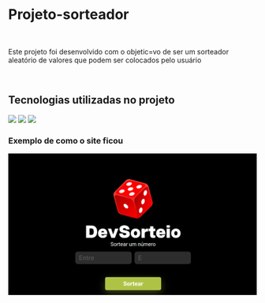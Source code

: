 <h1>Projeto-sorteador</h1>
<br>
<p>Este projeto foi desenvolvido com o objetic=vo de ser um sorteador aleatório de valores que podem ser colocados pelo usuário</p>
<br>
<h2>Tecnologias utilizadas no projeto</h2>
<img src="https://img.shields.io/badge/JavaScript-F7DF1E?style=for-the-badge&logo=javascript&logoColor=black">
<img src="https://img.shields.io/badge/HTML5-E34F26?style=for-the-badge&logo=html5&logoColor=white">
<img src="https://img.shields.io/badge/CSS3-1572B6?style=for-the-badge&logo=css3&logoColor=white">
<br>
<h3>Exemplo de como o site ficou</h3>
<img src="https://github.com/047juniorr/Projeto-sorteador/blob/main/assets/Sorteador.png">
